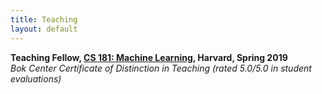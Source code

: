 ```yaml
---
title: Teaching
layout: default
---
```


**Teaching Fellow, [CS 181: Machine Learning](https://harvard-ml-courses.github.io/cs181-web/), Harvard, Spring 2019**  
_Bok Center Certificate of Distinction in Teaching (rated 5.0/5.0 in student evaluations)_